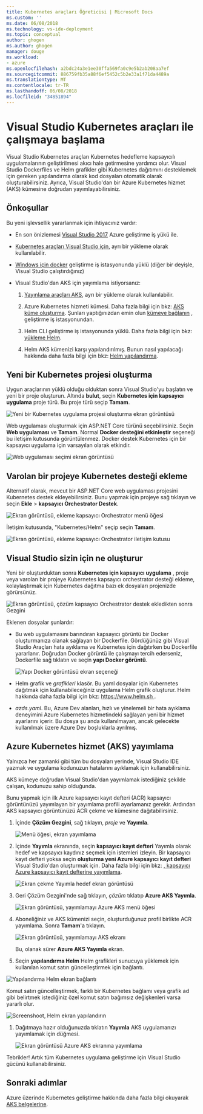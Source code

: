 ```yaml
---
title: Kubernetes araçları Öğreticisi | Microsoft Docs
ms.custom: ''
ms.date: 06/08/2018
ms.technology: vs-ide-deployment
ms.topic: conceptual
author: ghogen
ms.author: ghogen
manager: douge
ms.workload:
- azure
ms.openlocfilehash: a2bdc24a3e1ee30ffa569fa0c9e5b2ab208aa7ef
ms.sourcegitcommit: 886759fb35a88f6ef5452c5b2e33a1f71da4489a
ms.translationtype: MT
ms.contentlocale: tr-TR
ms.lasthandoff: 06/08/2018
ms.locfileid: "34851894"
---
```

# <a name="get-started-with-visual-studio-kubernetes-tools"></a>Visual Studio Kubernetes araçları ile çalışmaya başlama

Visual Studio Kubernetes araçları Kubernetes hedefleme kapsayıcılı uygulamalarının geliştirilmesi akıcı hale getirmesine yardımcı olur. Visual Studio Dockerfiles ve Helm grafikler gibi Kubernetes dağıtımını desteklemek için gereken yapılandırma olarak kod dosyaları otomatik olarak oluşturabilirsiniz. Ayrıca, Visual Studio'dan bir Azure Kubernetes hizmet (AKS) kümesine doğrudan yayımlayabilirsiniz.

## <a name="prerequisites"></a>Önkoşullar

Bu yeni işlevsellik yararlanmak için ihtiyacınız vardır:

- En son önizlemesi [Visual Studio 2017](https://www.visualstudio.com/vs/preview) Azure geliştirme iş yükü ile.

- [Kubernetes araçları Visual Studio için](https://aka.ms/get-vsk8stools), ayrı bir yükleme olarak kullanılabilir.

- [Windows için docker](https://store.docker.com/editions/community/docker-ce-desktop-windows) geliştirme iş istasyonunda yüklü (diğer bir deyişle, Visual Studio çalıştırdığınız)

- Visual Studio'dan AKS için yayımlama istiyorsanız:

    1.  [Yayınlama araçları AKS](https://aka.ms/get-vsk8spublish), ayrı bir yükleme olarak kullanılabilir.

    1.  Azure Kubernetes hizmeti kümesi. Daha fazla bilgi için bkz: [AKS küme oluşturma](/azure/aks/kubernetes-walkthrough-portal#create-aks-cluster). Şunları yaptığınızdan emin olun [kümeye bağlanın](/azure/aks/kubernetes-walkthrough#connect-to-the-cluster) , geliştirme iş istasyonundan.

    1.  Helm CLI geliştirme iş istasyonunda yüklü. Daha fazla bilgi için bkz: [yükleme Helm](https://github.com/kubernetes/helm/blob/master/docs/install.md).

    1.  Helm AKS kümenizi karşı yapılandırılmış. Bunun nasıl yapılacağı hakkında daha fazla bilgi için bkz: [Helm yapılandırma](/azure/aks/kubernetes-helm#configure-helm).

## <a name="create-a-new-kubernetes-project"></a>Yeni bir Kubernetes projesi oluşturma

Uygun araçlarının yüklü olduğu olduktan sonra Visual Studio'yu başlatın ve yeni bir proje oluşturun. Altında **bulut**, seçin **Kubernetes için kapsayıcı uygulama** proje türü. Bu proje türü seçip **Tamam**.

![Yeni bir Kubernetes uygulama projesi oluşturma ekran görüntüsü](media/k8s-tools-new-k8s-app.png)

Web uygulaması oluşturmak için ASP.NET Core türünü seçebilirsiniz. Seçin **Web uygulaması** ve **Tamam**. Normal **Docker desteğini etkinleştir** seçeneği bu iletişim kutusunda görüntülenmez.  Docker destek Kubernetes için bir kapsayıcı uygulama için varsayılan olarak etkindir.

![Web uygulaması seçimi ekran görüntüsü](media/k8s-tools-web-app-selection-screen.png)

## <a name="add-kubernetes-support-to-an-existing-project"></a>Varolan bir projeye Kubernetes desteği ekleme

Alternatif olarak, mevcut bir ASP.NET Core web uygulaması projesini Kubernetes destek ekleyebilirsiniz. Bunu yapmak için projeye sağ tıklayın ve seçin **Ekle** > **kapsayıcı Orchestrator Destek**.

![Ekran görüntüsü, ekleme kapsayıcı Orchestrator menü öğesi](media/k8s-tools-add-container-orchestrator.png)

İletişim kutusunda, "Kubernetes/Helm" seçip seçin **Tamam**.

![Ekran görüntüsü, ekleme kapsayıcı Orchestrator iletişim kutusu](media/k8s-tools-add-container-orchestrator-dialog-box.PNG)

## <a name="what-visual-studio-creates-for-you"></a>Visual Studio sizin için ne oluşturur

Yeni bir oluşturduktan sonra **Kubernetes için kapsayıcı uygulama** , proje veya varolan bir projeye Kubernetes kapsayıcı orchestrator desteği ekleme, kolaylaştırmak için Kubernetes dağıtma bazı ek dosyaları projenizde görürsünüz.

![Ekran görüntüsü, çözüm kapsayıcı Orchestrator destek ekledikten sonra Gezgini](media/k8s-tools-solution-explorer.png)

Eklenen dosyalar şunlardır:

- Bu web uygulamasını barındıran kapsayıcı görüntü bir Docker oluşturmanıza olanak sağlayan bir Dockerfile. Gördüğünüz gibi Visual Studio Araçları hata ayıklama ve Kubernetes için dağıtırken bu Dockerfile yararlanır. Doğrudan Docker görüntü ile çalışmayı tercih ederseniz, Dockerfile sağ tıklatın ve seçin **yapı Docker görüntü**.

   ![Yapı Docker görüntüsü ekran seçeneği](media/k8s-tools-build-docker-image.png)

- Helm grafik ve *grafikleri* klasör. Bu yaml dosyalar için Kubernetes dağıtmak için kullanabileceğiniz uygulama Helm grafik oluşturur. Helm hakkında daha fazla bilgi için bkz: [ https://www.helm.sh ](https://www.helm.sh).

- *azds.yaml*. Bu, Azure Dev alanları, hızlı ve yinelemeli bir hata ayıklama deneyimini Azure Kubernetes hizmetindeki sağlayan yeni bir hizmet ayarlarını içerir. Bu dosya şu anda kullanılmayan, ancak gelecekte kullanılmak üzere Azure Dev boşluklarla ayrılmış.

## <a name="publish-to-azure-kubernetes-service-aks"></a>Azure Kubernetes hizmet (AKS) yayımlama

Yalnızca her zamanki gibi tüm bu dosyaları yerinde, Visual Studio IDE yazmak ve uygulama kodunuzun hatalarını ayıklamak için kullanabilirsiniz.

AKS kümeye doğrudan Visual Studio'dan yayımlamak istediğiniz şekilde çalışan, kodunuzu sahip olduğunda.

Bunu yapmak için ilk Azure kapsayıcı kayıt defteri (ACR) kapsayıcı görüntünüzü yayımlayan bir yayımlama profili ayarlamanız gerekir. Ardından AKS kapsayıcı görüntünüzü ACR çekme ve kümesine dağıtabilirsiniz.

1. İçinde **Çözüm Gezgini**, sağ tıklayın, *proje* ve **Yayımla**.

   ![Menü öğesi, ekran yayımlama](media/k8s-tools-publish-project.png)

1. İçinde **Yayımla** ekranında, seçin **kapsayıcı kayıt defteri** Yayımla olarak hedef ve kapsayıcı kaydınız seçmek için istemleri izleyin. Bir kapsayıcı kayıt defteri yoksa seçin **oluşturma yeni Azure kapsayıcı kayıt defteri** Visual Studio'dan oluşturmak için. Daha fazla bilgi için bkz: [, kapsayıcı Azure kapsayıcı kayıt defterine yayımlama](#publish-your-container-to-azure-container-registry).

   ![Ekran çekme Yayımla hedef ekran görüntüsü](media/k8s-tools-publish-to-acr.png)

1. Geri Çözüm Gezgini'nde sağ tıklayın, *çözüm* tıklatıp **Azure AKS Yayımla**.

   ![Ekran görüntüsü, yayımlamayı Azure AKS menü öğesi](media/k8s-tools-publish-solution.png)

1. Aboneliğiniz ve AKS kümenizi seçin, oluşturduğunuz profil birlikte ACR yayımlama. Sonra **Tamam**'a tıklayın.

   ![Ekran görüntüsü, yayımlamayı AKS ekranı](media/k8s-tools-publish-to-aks.png)

   Bu, olanak sürer **Azure AKS Yayımla** ekran.

1.  Seçin **yapılandırma Helm** Helm grafikleri sunucuya yüklemek için kullanılan komut satırı güncelleştirmek için bağlantı.

   ![Yapılandırma Helm ekran bağlantı](media/k8s-tools-configure-helm.png)

   Komut satırı güncelleştirmek, farklı bir Kubernetes bağlamı veya grafik ad gibi belirtmek istediğiniz özel komut satırı bağımsız değişkenleri varsa yararlı olur.

   ![Screenshoot, Helm ekran yapılandırın](media/k8s-tools-helm-configure-screen.png)

1. Dağıtmaya hazır olduğunuzda tıklatın **Yayımla** AKS uygulamanızı yayımlamak için düğmesi.

   ![Ekran görüntüsü Azure AKS ekranına yayımlama](media/k8s-tools-publish-screen.png)

Tebrikler! Artık tüm Kubernetes uygulama geliştirme için Visual Studio gücünü kullanabilirsiniz.

## <a name="next-steps"></a>Sonraki adımlar

Azure üzerinde Kubernetes geliştirme hakkında daha fazla bilgi okuyarak [AKS belgelerine](/azure/aks).